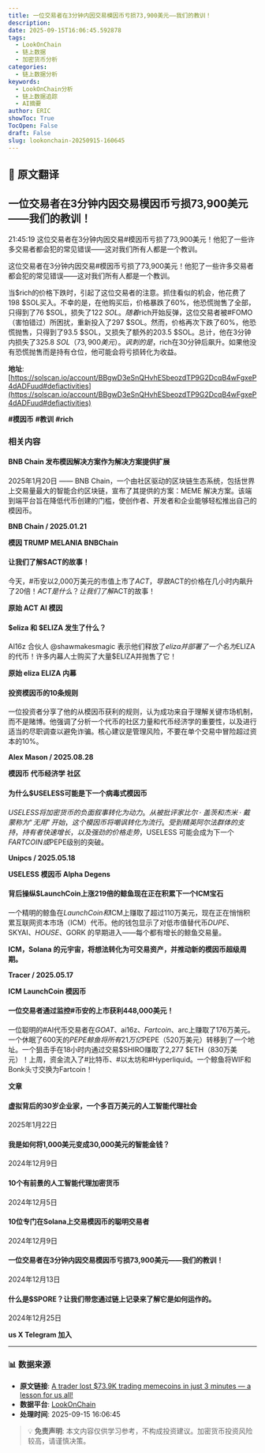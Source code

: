 ```yaml
---
title: 一位交易者在3分钟内因交易模因币亏损73,900美元——我们的教训！
description: 
date: 2025-09-15T16:06:45.592878
tags:
  - LookOnChain
  - 链上数据
  - 加密货币分析
categories:
  - 链上数据分析
keywords:
  - LookOnChain分析
  - 链上数据追踪
  - AI摘要
author: ERIC
showToc: True
TocOpen: False
draft: False
slug: lookonchain-20250915-160645
---
```


## 📝 原文翻译

<div class='translation-content'>

## 一位交易者在3分钟内因交易模因币亏损73,900美元——我们的教训！

21:45:19 这位交易者在3分钟内因交易#模因币亏损了73,900美元！他犯了一些许多交易者都会犯的常见错误——这对我们所有人都是一个教训。

这位交易者在3分钟内因交易#模因币亏损了73,900美元！他犯了一些许多交易者都会犯的常见错误——这对我们所有人都是一个教训。

当$rich的价格下跌时，引起了这位交易者的注意。抓住看似的机会，他花费了198 $SOL买入。不幸的是，在他购买后，价格暴跌了60%，他恐慌抛售了全部，只得到了76 $SOL，损失了122 $SOL。随着$rich开始反弹，这位交易者被#FOMO（害怕错过）所困扰，重新投入了297 $SOL。然而，价格再次下跌了60%，他恐慌抛售，只得到了93.5 $SOL，又损失了额外的203.5 $SOL。总计，他在3分钟内损失了325.8 $SOL（73,900美元）。讽刺的是，$rich在30分钟后飙升。如果他没有恐慌抛售而是持有仓位，他可能会将亏损转化为收益。

**地址**: [https://solscan.io/account/BBgwD3eSnQHvhESbeozdTP9G2DcqB4wFgxeP4dADFuud#defiactivities](https://solscan.io/account/BBgwD3eSnQHvhESbeozdTP9G2DcqB4wFgxeP4dADFuud#defiactivities)

**#模因币** **#教训** **#rich**

### 相关内容

#### BNB Chain 发布模因解决方案作为解决方案提供扩展
2025年1月20日 —— BNB Chain，一个由社区驱动的区块链生态系统，包括世界上交易量最大的智能合约区块链，宣布了其提供的方案：MEME 解决方案。该端到端平台旨在降低代币创建的门槛，使创作者、开发者和企业能够轻松推出自己的模因币。

**BNB Chain / 2025.01.21**

**模因 TRUMP MELANIA BNBChain**

#### 让我们了解$ACT的故事！
今天，#币安以2,000万美元的市值上市了$ACT，导致$ACT的价格在几小时内飙升了20倍！$ACT是什么？让我们了解$ACT的故事！

**原始 ACT AI 模因**

#### $eliza 和 $ELIZA 发生了什么？
AI16z 合伙人 @shawmakesmagic 表示他们释放了$eliza并部署了一个名为$ELIZA的代币！许多内幕人士购买了大量$ELIZA并抛售了它！

**原始 eliza ELIZA 内幕**

#### 投资模因币的10条规则
一位投资者分享了他的从模因币获利的规则，认为成功来自于理解关键市场机制，而不是赌博。他强调了分析一个代币的社区力量和代币经济学的重要性，以及进行适当的尽职调查以避免诈骗。核心建议是管理风险，不要在单个交易中冒险超过资本的10%。

**Alex Mason / 2025.08.28**

**模因币 代币经济学 社区**

#### 为什么$USELESS可能是下一个病毒式模因币
$USELESS 将加密货币的负面叙事转化为动力。从被批评家比尔·盖茨和杰米·戴蒙称为“无用”开始，这个模因币将嘲讽转化为流行。受到精英阿尔法群体的支持，持有者快速增长，以及强劲的价格走势，$USELESS 可能会成为下一个$FARTCOIN 或$PEPE级别的突破。

**Unipcs / 2025.05.18**

**USELESS 模因币 Alpha Degens**

#### 背后操纵$LaunchCoin上涨219倍的鲸鱼现在正在积累下一个ICM宝石
一个精明的鲸鱼在$LaunchCoin和$ICM上赚取了超过110万美元，现在正在悄悄积累互联网资本市场（ICM）代币。他的钱包显示了对低市值替代币$DUPE、$SKYAI、$HOUSE、$GORK 的早期进入——每个都有增长的鲸鱼交易量。

**ICM，Solana 的元宇宙，将想法转化为可交易资产，并推动新的模因币超级周期。**

**Tracer / 2025.05.17**

**ICM LaunchCoin 模因币**

#### 一位交易者通过监控#币安的上市获利448,000美元！
一位聪明的#AI代币交易者在$GOAT、$ai16z、$Fartcoin、$arc上赚取了176万美元。一个休眠了600天的$PEPE鲸鱼将所有21万亿$PEPE（520万美元）转移到了一个地址。一个狙击手在18小时内通过交易$SHIRO赚取了2,277 $ETH（830万美元）！上周，资金流入了#比特币、#以太坊和#Hyperliquid。一个鲸鱼将WIF和Bonk头寸交换为Fartcoin！

**文章**

#### 虚拟背后的30岁企业家，一个多百万美元的人工智能代理社会
2025年1月22日

#### 我是如何将1,000美元变成30,000美元的智能金钱？
2024年12月9日

#### 10个有前景的人工智能代理加密货币
2024年12月5日

#### 10位专门在Solana上交易模因币的聪明交易者
2024年12月9日

#### 一位交易者在3分钟内因交易模因币亏损73,900美元——我们的教训！
2024年12月13日

#### 什么是$SPORE？让我们带您通过链上记录来了解它是如何运作的。
2024年12月25日

**us X Telegram 加入**

</div>

---

### 📊 数据来源

- **原文链接**: [A trader lost $73.9K trading memecoins in just 3 minutes — a lesson for us all!](https://www.lookonchain.com/articles/1031)
- **数据平台**: [LookOnChain](https://www.lookonchain.com)
- **处理时间**: 2025-09-15 16:06:45

> 💡 **免责声明**: 本文内容仅供学习参考，不构成投资建议。加密货币投资风险较高，请谨慎决策。

